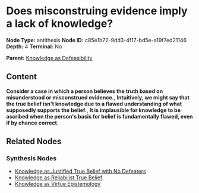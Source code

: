# Does misconstruing evidence imply a lack of knowledge?

**Node Type:** antithesis
**Node ID:** c85e1b72-9dd3-4f17-bd5e-a19f7ed21146
**Depth:** 4
**Terminal:** No

**Parent:** [Knowledge as Defeasibility](knowledge-as-defeasibility-synthesis-e1482b5a-a924-471c-9349-b4b137fd387f.md)

## Content

**Consider a case in which a person believes the truth based on misunderstood or misconstrued evidence.**, **Intuitively, we might say that the true belief isn't knowledge due to a flawed understanding of what supposedly supports the belief.**, **It is implausible for knowledge to be ascribed when the person's basis for belief is fundamentally flawed, even if by chance correct.**

## Related Nodes

### Synthesis Nodes

- [Knowledge as Justified True Belief with No Defeaters](knowledge-as-justified-true-belief-with-no-defeaters-synthesis-66b9ada6-d62a-4700-889a-9364d40d8235.md)
- [Knowledge as Reliabilist True Belief](knowledge-as-reliabilist-true-belief-synthesis-660f41e1-56b3-49ea-965a-8ed324d79537.md)
- [Knowledge as Virtue Epistemology](knowledge-as-virtue-epistemology-synthesis-a98c8298-c994-4f4d-89a7-c33eefe4df23.md)
